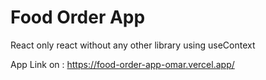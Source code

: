 # Food Order App
React only react without any other library using useContext 

App Link on : https://food-order-app-omar.vercel.app/
